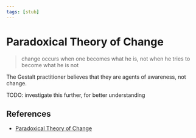 ```yaml
---
tags: [stub]
---
```


# Paradoxical Theory of Change

> change occurs when one becomes what he is, not when he tries to become what he is not

The Gestalt practitioner believes that they are agents of awareness, not change.

TODO: investigate this further, for better understanding

## References

* [Paradoxical Theory of Change](https://www.gestalt.org/arnie.htm)
